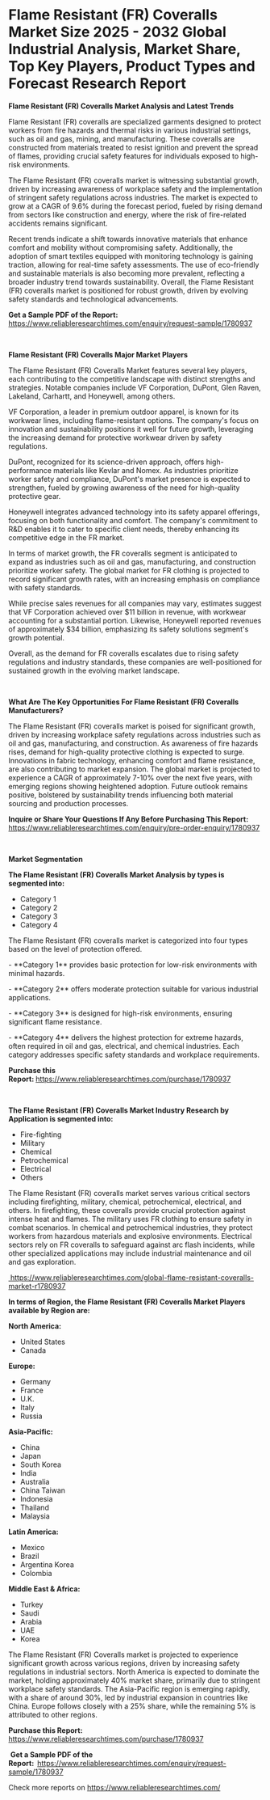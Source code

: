 <p><h1>Flame Resistant (FR) Coveralls Market Size 2025 - 2032 Global Industrial Analysis, Market Share, Top Key Players, Product Types and Forecast Research Report</h1></p><p><strong>Flame Resistant (FR) Coveralls Market Analysis and Latest Trends</strong></p>
<p><p>Flame Resistant (FR) coveralls are specialized garments designed to protect workers from fire hazards and thermal risks in various industrial settings, such as oil and gas, mining, and manufacturing. These coveralls are constructed from materials treated to resist ignition and prevent the spread of flames, providing crucial safety features for individuals exposed to high-risk environments.</p><p>The Flame Resistant (FR) coveralls market is witnessing substantial growth, driven by increasing awareness of workplace safety and the implementation of stringent safety regulations across industries. The market is expected to grow at a CAGR of 9.6% during the forecast period, fueled by rising demand from sectors like construction and energy, where the risk of fire-related accidents remains significant.</p><p>Recent trends indicate a shift towards innovative materials that enhance comfort and mobility without compromising safety. Additionally, the adoption of smart textiles equipped with monitoring technology is gaining traction, allowing for real-time safety assessments. The use of eco-friendly and sustainable materials is also becoming more prevalent, reflecting a broader industry trend towards sustainability. Overall, the Flame Resistant (FR) coveralls market is positioned for robust growth, driven by evolving safety standards and technological advancements.</p></p>
<p><strong>Get a Sample PDF of the Report:&nbsp;</strong> <a href="https://www.reliableresearchtimes.com/enquiry/request-sample/1780937?utm_campaign=1581&utm_medium=2&utm_source=Github&utm_content=ia&utm_term=05042025&utm_id=flame-resistant-fr-coveralls">https://www.reliableresearchtimes.com/enquiry/request-sample/1780937</a></p>
<p>&nbsp;</p>
<p><strong>Flame Resistant (FR) Coveralls Major Market Players</strong></p>
<p><p>The Flame Resistant (FR) Coveralls Market features several key players, each contributing to the competitive landscape with distinct strengths and strategies. Notable companies include VF Corporation, DuPont, Glen Raven, Lakeland, Carhartt, and Honeywell, among others.</p><p>VF Corporation, a leader in premium outdoor apparel, is known for its workwear lines, including flame-resistant options. The company's focus on innovation and sustainability positions it well for future growth, leveraging the increasing demand for protective workwear driven by safety regulations.</p><p>DuPont, recognized for its science-driven approach, offers high-performance materials like Kevlar and Nomex. As industries prioritize worker safety and compliance, DuPont's market presence is expected to strengthen, fueled by growing awareness of the need for high-quality protective gear.</p><p>Honeywell integrates advanced technology into its safety apparel offerings, focusing on both functionality and comfort. The company's commitment to R&D enables it to cater to specific client needs, thereby enhancing its competitive edge in the FR market.</p><p>In terms of market growth, the FR coveralls segment is anticipated to expand as industries such as oil and gas, manufacturing, and construction prioritize worker safety. The global market for FR clothing is projected to record significant growth rates, with an increasing emphasis on compliance with safety standards.</p><p>While precise sales revenues for all companies may vary, estimates suggest that VF Corporation achieved over $11 billion in revenue, with workwear accounting for a substantial portion. Likewise, Honeywell reported revenues of approximately $34 billion, emphasizing its safety solutions segment's growth potential.</p><p>Overall, as the demand for FR coveralls escalates due to rising safety regulations and industry standards, these companies are well-positioned for sustained growth in the evolving market landscape.</p></p>
<p>&nbsp;</p>
<p><strong>What Are The Key Opportunities For Flame Resistant (FR) Coveralls Manufacturers?</strong></p>
<p><p>The Flame Resistant (FR) coveralls market is poised for significant growth, driven by increasing workplace safety regulations across industries such as oil and gas, manufacturing, and construction. As awareness of fire hazards rises, demand for high-quality protective clothing is expected to surge. Innovations in fabric technology, enhancing comfort and flame resistance, are also contributing to market expansion. The global market is projected to experience a CAGR of approximately 7-10% over the next five years, with emerging regions showing heightened adoption. Future outlook remains positive, bolstered by sustainability trends influencing both material sourcing and production processes.</p></p>
<p><strong>Inquire or Share Your Questions If Any Before Purchasing This Report:</strong> <a href="https://www.reliableresearchtimes.com/enquiry/pre-order-enquiry/1780937?utm_campaign=1581&utm_medium=2&utm_source=Github&utm_content=ia&utm_term=05042025&utm_id=flame-resistant-fr-coveralls">https://www.reliableresearchtimes.com/enquiry/pre-order-enquiry/1780937</a></p>
<p>&nbsp;</p>
<p><strong>Market Segmentation</strong></p>
<p><strong>The Flame Resistant (FR) Coveralls Market Analysis by types is segmented into:</strong></p>
<p><ul><li>Category 1</li><li>Category 2</li><li>Category 3</li><li>Category 4</li></ul></p>
<p><p>The Flame Resistant (FR) coveralls market is categorized into four types based on the level of protection offered. </p><p>- **Category 1** provides basic protection for low-risk environments with minimal hazards. </p><p>- **Category 2** offers moderate protection suitable for various industrial applications. </p><p>- **Category 3** is designed for high-risk environments, ensuring significant flame resistance. </p><p>- **Category 4** delivers the highest protection for extreme hazards, often required in oil and gas, electrical, and chemical industries. Each category addresses specific safety standards and workplace requirements.</p></p>
<p><strong>Purchase this Report:&nbsp;</strong><a href="https://www.reliableresearchtimes.com/purchase/1780937?utm_campaign=1581&utm_medium=2&utm_source=Github&utm_content=ia&utm_term=05042025&utm_id=flame-resistant-fr-coveralls">https://www.reliableresearchtimes.com/purchase/1780937</a></p>
<p>&nbsp;</p>
<p><strong>The Flame Resistant (FR) Coveralls Market Industry Research by Application is segmented into:</strong></p>
<p><ul><li>Fire-fighting</li><li>Military</li><li>Chemical</li><li>Petrochemical</li><li>Electrical</li><li>Others</li></ul></p>
<p><p>The Flame Resistant (FR) coveralls market serves various critical sectors including firefighting, military, chemical, petrochemical, electrical, and others. In firefighting, these coveralls provide crucial protection against intense heat and flames. The military uses FR clothing to ensure safety in combat scenarios. In chemical and petrochemical industries, they protect workers from hazardous materials and explosive environments. Electrical sectors rely on FR coveralls to safeguard against arc flash incidents, while other specialized applications may include industrial maintenance and oil and gas exploration.</p></p>
<p><a href="https://www.reliableresearchtimes.com/global-flame-resistant-coveralls-market-r1780937?utm_campaign=1581&utm_medium=2&utm_source=Github&utm_content=ia&utm_term=05042025&utm_id=flame-resistant-fr-coveralls">&nbsp;https://www.reliableresearchtimes.com/global-flame-resistant-coveralls-market-r1780937</a></p>
<p><strong>In terms of Region, the Flame Resistant (FR) Coveralls Market Players available by Region are:</strong></p>
<p>
    <p> <strong> North America: </strong>
        <ul>
            <li>United States</li>
            <li>Canada</li>
        </ul>
        </p> 
    <p> <strong> Europe: </strong>
        <ul>
            <li>Germany</li>
            <li>France</li>
            <li>U.K.</li>
            <li>Italy</li>
            <li>Russia</li>
        </ul>
        </p> 
    <p> <strong> Asia-Pacific: </strong>
        <ul>
            <li>China</li>
            <li>Japan</li>
            <li>South Korea</li>
            <li>India</li>
            <li>Australia</li>
            <li>China Taiwan</li>
            <li>Indonesia</li>
            <li>Thailand</li>
            <li>Malaysia</li>
        </ul>
        </p> 
    <p> <strong> Latin America: </strong>
        <ul>
            <li>Mexico</li>
            <li>Brazil</li>
            <li>Argentina Korea</li>
            <li>Colombia</li>
        </ul>
        </p> 
    <p> <strong> Middle East & Africa: </strong>
        <ul>
            <li>Turkey</li>
            <li>Saudi</li>
            <li>Arabia</li>
            <li>UAE</li>
            <li>Korea</li>
        </ul>
    </p>
    </p>
<p><p>The Flame Resistant (FR) Coveralls market is projected to experience significant growth across various regions, driven by increasing safety regulations in industrial sectors. North America is expected to dominate the market, holding approximately 40% market share, primarily due to stringent workplace safety standards. The Asia-Pacific region is emerging rapidly, with a share of around 30%, led by industrial expansion in countries like China. Europe follows closely with a 25% share, while the remaining 5% is attributed to other regions.</p></p>
<p><strong>Purchase this Report: </strong><a href="https://www.reliableresearchtimes.com/purchase/1780937?utm_campaign=1581&utm_medium=2&utm_source=Github&utm_content=ia&utm_term=05042025&utm_id=flame-resistant-fr-coveralls">https://www.reliableresearchtimes.com/purchase/1780937</a></p>
<p>&nbsp;<strong>Get a Sample PDF of the Report:&nbsp;&nbsp;</strong><a href="https://www.reliableresearchtimes.com/enquiry/request-sample/1780937?utm_campaign=1581&utm_medium=2&utm_source=Github&utm_content=ia&utm_term=05042025&utm_id=flame-resistant-fr-coveralls">https://www.reliableresearchtimes.com/enquiry/request-sample/1780937</a></p>
<p><strong></strong></p>
<p>Check more reports on <a href="https://www.reliableresearchtimes.com/?utm_campaign=1581&utm_medium=2&utm_source=Github&utm_content=ia&utm_term=05042025&utm_id=flame-resistant-fr-coveralls">https://www.reliableresearchtimes.com/</a></p>